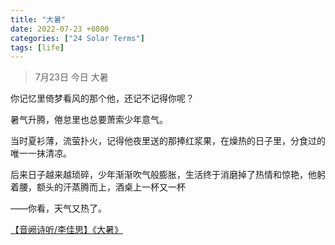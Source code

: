 ```yaml
---
title: "大暑"
date: 2022-07-23 +0800
categories: ["24 Solar Terms"]
tags: [life]
---
```


> 7月23日 今日 大暑

你记忆里倚梦看风的那个他，还记不记得你呢？

暑气升腾，倦怠里也总要萧索少年意气。

当时夏衫薄，流萤扑火，记得他夜里送的那捧红浆果，在燥热的日子里，分食过的唯一一抹清凉。

后来日子越来越琐碎，少年渐渐吹气般膨胀，生活终于消磨掉了热情和惊艳，他躬着腰，额头的汗蒸腾而上，酒桌上一杯又一杯

——你看，天气又热了。

<a href="https://www.bilibili.com/video/BV14K4y1x7GH/">【音阙诗听/李佳思】《大暑》</a>
